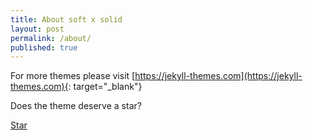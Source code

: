 ```yaml
---
title: About soft x solid
layout: post
permalink: /about/
published: true
---
```


For more themes please visit [https://jekyll-themes.com](https://jekyll-themes.com){: target="_blank"}

Does the theme deserve a star?

<!-- Place this tag where you want the button to render. -->
<a class="github-button" href="https://github.com/sharu725/hagura" data-icon="octicon-star" data-size="large" data-show-count="true" aria-label="Star sharu725/hagura on GitHub">Star</a>
<script async defer src="https://buttons.github.io/buttons.js"></script>

